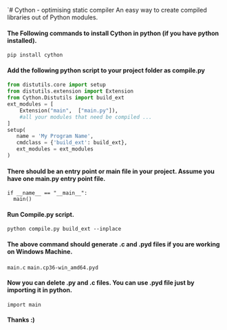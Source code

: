 `# Cython - optimising static compiler
An easy way to create compiled libraries out of Python modules.

#### The Following commands to install Cython in python (if you have python installed).
   `pip install cython`
   
#### Add the following python script to your project folder as compile.py
   ```python
   from distutils.core import setup
   from distutils.extension import Extension
   from Cython.Distutils import build_ext
   ext_modules = [
       Extension("main",  ["main.py"]),
       #all your modules that need be compiled ...
   ]
   setup(
      name = 'My Program Name',
      cmdclass = {'build_ext': build_ext},
      ext_modules = ext_modules
   )
   ```
  

#### There should be an entry point or main file in your project. Assume you have one main.py entry point file. 
  ```
  if __name__ == "__main__":
    main()
  ```  

#### Run Compile.py script.
   `python compile.py build_ext --inplace`

   
#### The above command should generate .c and .pyd files if you are working on Windows Machine.
   `main.c`
   `main.cp36-win_amd64.pyd`


#### Now you can delete .py and .c files. You can use .pyd file just by importing it in python.
   `import main`

#### Thanks :)
